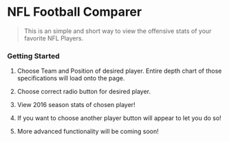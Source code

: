 # NFL Football Comparer

> This is an simple and short way to view the offensive stats of your favorite NFL Players.

### Getting Started

1. Choose Team and Position of desired player. Entire depth chart of those specifications will load onto the page.

1. Choose correct radio button for desired player.
    
1. View 2016 season stats of chosen player!
    
1. If you want to choose another player button will appear to let you do so!
    
1. More advanced functionality will be coming soon!